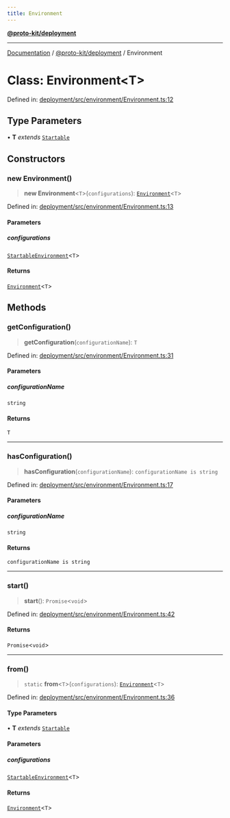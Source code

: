 ```yaml
---
title: Environment
---
```


[**@proto-kit/deployment**](../README.md)

***

[Documentation](../../../README.md) / [@proto-kit/deployment](../README.md) / Environment

# Class: Environment\<T\>

Defined in: [deployment/src/environment/Environment.ts:12](https://github.com/proto-kit/framework/blob/b953c754e500c62f01fbbd6d09adfb2f5577269d/packages/deployment/src/environment/Environment.ts#L12)

## Type Parameters

• **T** *extends* [`Startable`](../interfaces/Startable.md)

## Constructors

### new Environment()

> **new Environment**\<`T`\>(`configurations`): [`Environment`](Environment.md)\<`T`\>

Defined in: [deployment/src/environment/Environment.ts:13](https://github.com/proto-kit/framework/blob/b953c754e500c62f01fbbd6d09adfb2f5577269d/packages/deployment/src/environment/Environment.ts#L13)

#### Parameters

##### configurations

[`StartableEnvironment`](../type-aliases/StartableEnvironment.md)\<`T`\>

#### Returns

[`Environment`](Environment.md)\<`T`\>

## Methods

### getConfiguration()

> **getConfiguration**(`configurationName`): `T`

Defined in: [deployment/src/environment/Environment.ts:31](https://github.com/proto-kit/framework/blob/b953c754e500c62f01fbbd6d09adfb2f5577269d/packages/deployment/src/environment/Environment.ts#L31)

#### Parameters

##### configurationName

`string`

#### Returns

`T`

***

### hasConfiguration()

> **hasConfiguration**(`configurationName`): `configurationName is string`

Defined in: [deployment/src/environment/Environment.ts:17](https://github.com/proto-kit/framework/blob/b953c754e500c62f01fbbd6d09adfb2f5577269d/packages/deployment/src/environment/Environment.ts#L17)

#### Parameters

##### configurationName

`string`

#### Returns

`configurationName is string`

***

### start()

> **start**(): `Promise`\<`void`\>

Defined in: [deployment/src/environment/Environment.ts:42](https://github.com/proto-kit/framework/blob/b953c754e500c62f01fbbd6d09adfb2f5577269d/packages/deployment/src/environment/Environment.ts#L42)

#### Returns

`Promise`\<`void`\>

***

### from()

> `static` **from**\<`T`\>(`configurations`): [`Environment`](Environment.md)\<`T`\>

Defined in: [deployment/src/environment/Environment.ts:36](https://github.com/proto-kit/framework/blob/b953c754e500c62f01fbbd6d09adfb2f5577269d/packages/deployment/src/environment/Environment.ts#L36)

#### Type Parameters

• **T** *extends* [`Startable`](../interfaces/Startable.md)

#### Parameters

##### configurations

[`StartableEnvironment`](../type-aliases/StartableEnvironment.md)\<`T`\>

#### Returns

[`Environment`](Environment.md)\<`T`\>
